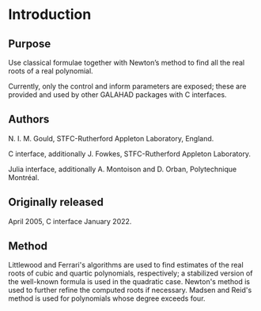 # Introduction

## Purpose

Use classical formulae together with Newton’s method to find all the real
roots of a real polynomial.

Currently, only the control and inform parameters are exposed;
these are provided and used by other GALAHAD packages with C interfaces.

## Authors

N. I. M. Gould, STFC-Rutherford Appleton Laboratory, England.

C interface, additionally J. Fowkes, STFC-Rutherford Appleton Laboratory.

Julia interface, additionally A. Montoison and D. Orban, Polytechnique Montréal.

## Originally released

April 2005, C interface January 2022.

## Method

Littlewood and Ferrari's algorithms are used to find estimates of the
real roots of cubic and quartic polynomials, respectively; a
stabilized version of the well-known formula is used in the quadratic
case. Newton's method is used to further refine the computed roots if
necessary. Madsen and Reid's method is used for polynomials whose
degree exceeds four.
